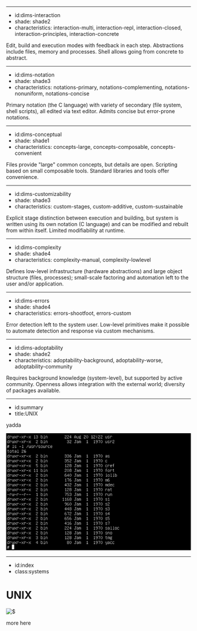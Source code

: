 ----------------------------------------------------------------------------------------------------
- id:dims-interaction
- shade: shade2
- characteristics: interaction-multi, interaction-repl, interaction-closed, interaction-principles, interaction-concrete

Edit, build and execution modes with feedback in each step.
Abstractions include files, memory and processes. Shell allows going from concrete to abstract.

----------------------------------------------------------------------------------------------------
- id:dims-notation
- shade: shade3
- characteristics: notations-primary, notations-complementing, notations-nonuniform, notations-concise

Primary notation (the C language) with variety of secondary (file system, shell scripts), 
all edited via text editor. Admits concise but error-prone notations.

----------------------------------------------------------------------------------------------------
- id:dims-conceptual
- shade: shade1
- characteristics: concepts-large, concepts-composable, concepts-convenient

Files provide "large" common concepts, but details are open. 
Scripting based on small composable tools. Standard libraries and tools offer convenience.

----------------------------------------------------------------------------------------------------
- id:dims-customizability
- shade: shade3
- characteristics: custom-stages, custom-additive, custom-sustainable

Explicit stage distinction between execution and building, but system is written using its
own notation (C language) and can be modified and rebuilt from within itself. Limited
modifiability at runtime.

----------------------------------------------------------------------------------------------------
- id:dims-complexity
- shade: shade4
- characteristics: complexity-manual, complexity-lowlevel

Defines low-level infrastructure (hardware abstractions) and large object structure (files, processes);
small-scale factoring and automation left to the user and/or application.

----------------------------------------------------------------------------------------------------
- id:dims-errors
- shade: shade4
- characteristics: errors-shootfoot, errors-custom

Error detection left to the system user. Low-level primitives make it possible to 
automate detection and response via custom mechanisms.

----------------------------------------------------------------------------------------------------
- id:dims-adoptability
- shade: shade2
- characteristics: adoptability-background, adoptability-worse, adoptability-community

Requires background knowledge (system-level), but supported by active community.
Openness allows integration with the external world; diversity of packages available.

----------------------------------------------------------------------------------------------------
- id:summary
- title:UNIX

yadda

![](img/unix-6.png)


----------------------------------------------------------------------------------------------------
- id:index
- class:systems

# UNIX

![$](content=summary,link=index)

more here

